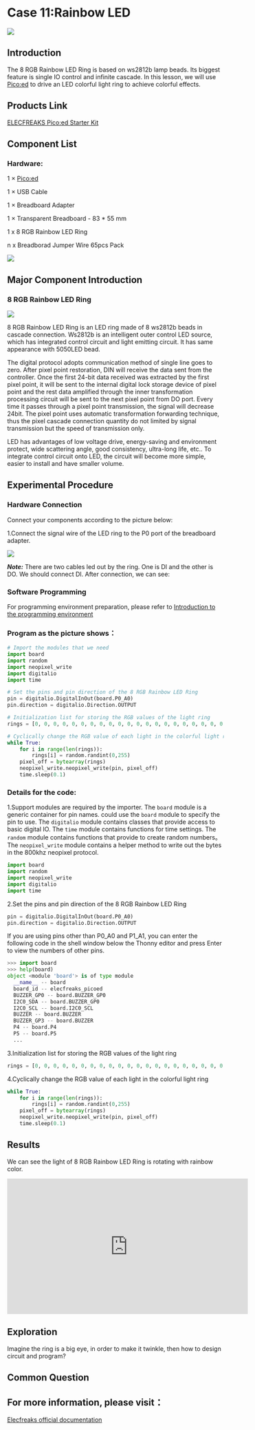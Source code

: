 # Case 11:Rainbow LED

![](./images/case1101.png)

## Introduction

The 8 RGB Rainbow LED Ring is based on ws2812b lamp beads. Its biggest feature is single IO control and infinite cascade. In this lesson, we will use [Pico:ed](https://www.elecfreaks.com/elecfreaks-pico-ed-v2.html) to drive an LED colorful light ring to achieve colorful effects.

## Products Link

[ELECFREAKS Pico:ed Starter Kit](https://www.elecfreaks.com/elecfreaks-pico-ed-starter-kit.html) 


## Component List

### Hardware:

1 × [Pico:ed](https://www.elecfreaks.com/elecfreaks-pico-ed-v2.html)

1 × USB Cable

1 × Breadboard Adapter

1 × Transparent Breadboard - 83 * 55 mm

1 x 8 RGB Rainbow LED Ring

n x Breadborad Jumper Wire 65pcs Pack



![](./images/starter-kit01.png)



## Major Component Introduction

### **8 RGB Rainbow LED Ring**

![](./images/case1102.png)

8 RGB Rainbow LED Ring is an LED ring made of 8 ws2812b beads in cascade connection. Ws2812b is an intelligent outer control LED source, which has integrated control circuit and light emitting circuit. It has same appearance with 5050LED bead.

The digital protocol adopts communication method of single line goes to zero. After pixel point restoration, DIN will receive the data sent from the controller. Once the first 24-bit data received was extracted by the first pixel point, it will be sent to the internal digital lock storage device of pixel point and the rest data amplified through the inner transformation processing circuit will be sent to the next pixel point from DO port. Every time it passes through a pixel point transmission, the signal will decrease 24bit. The pixel point uses automatic transformation forwarding technique, thus the pixel cascade connection quantity do not limited by signal transmission but the speed of transmission only.

LED has advantages of low voltage drive, energy-saving and environment protect, wide scattering angle, good consistency, ultra-long life, etc.. To integrate control circuit onto LED, the circuit will become more simple, easier to install and have smaller volume.

## Experimental Procedure

### Hardware Connection

Connect your components according to the picture below:

1.Connect the signal wire of the LED ring to the P0 port of the breadboard adapter.

![](./images/case11.png)

***Note:*** There are two cables led out by the ring. One is DI and the other is DO. We should connect DI. After connection, we can see:

### Software Programming

For programming environment preparation, please refer to [Introduction to the programming environment](https://www.elecfreaks.com/learn-en/pico-ed/index.html)
### Program as the picture shows：
```python
# Import the modules that we need
import board
import random
import neopixel_write
import digitalio
import time

# Set the pins and pin direction of the 8 RGB Rainbow LED Ring
pin = digitalio.DigitalInOut(board.P0_A0)
pin.direction = digitalio.Direction.OUTPUT

# Initialization list for storing the RGB values of the light ring
rings = [0, 0, 0, 0, 0, 0, 0, 0, 0, 0, 0, 0, 0, 0, 0, 0, 0, 0, 0, 0, 0, 0, 0, 0]

# Cyclically change the RGB value of each light in the colorful light ring
while True:
    for i in range(len(rings)):
        rings[i] = random.randint(0,255)
    pixel_off = bytearray(rings)
    neopixel_write.neopixel_write(pin, pixel_off)
    time.sleep(0.1)
```
### Details for the code:

1.Support modules are required by the importer. The `board` module is a generic container for pin names. could use the `board` module to specify the pin to use. The `digitalio` module contains classes that provide access to basic digital IO. The `time` module contains functions for time settings. The `random` module contains functions that provide to create random numbers。 The `neopixel_write`  module contains a helper method to write out the bytes in the 800khz neopixel protocol.
```python
import board
import random
import neopixel_write
import digitalio
import time
```

2.Set the pins and pin direction of the 8 RGB Rainbow LED Ring
```python
pin = digitalio.DigitalInOut(board.P0_A0)
pin.direction = digitalio.Direction.OUTPUT
```
If you are using pins other than P0_A0 and P1_A1, you can enter the following code in the shell window below the Thonny editor and press Enter to view the numbers of other pins.
```python
>>> import board
>>> help(board)
object <module 'board'> is of type module
  __name__ -- board
  board_id -- elecfreaks_picoed
  BUZZER_GP0 -- board.BUZZER_GP0
  I2C0_SDA -- board.BUZZER_GP0
  I2C0_SCL -- board.I2C0_SCL
  BUZZER -- board.BUZZER
  BUZZER_GP3 -- board.BUZZER
  P4 -- board.P4
  P5 -- board.P5
  ...
```

3.Initialization list for storing the RGB values of the light ring
```python
rings = [0, 0, 0, 0, 0, 0, 0, 0, 0, 0, 0, 0, 0, 0, 0, 0, 0, 0, 0, 0, 0, 0, 0, 0]
```

4.Cyclically change the RGB value of each light in the colorful light ring
```python
while True:
    for i in range(len(rings)):
        rings[i] = random.randint(0,255)
    pixel_off = bytearray(rings)
    neopixel_write.neopixel_write(pin, pixel_off)
    time.sleep(0.1)
```
## Results
We can see the light of 8 RGB Rainbow LED Ring is rotating with rainbow color.

<iframe width="560" height="315" src="https://www.youtube.com/embed/4T4sBpUYp-k" title="YouTube video player" frameborder="0" allow="accelerometer; autoplay; clipboard-write; encrypted-media; gyroscope; picture-in-picture" allowfullscreen></iframe>

## Exploration

Imagine the ring is a big eye, in order to make it twinkle, then how to design circuit and program?
## Common Question
## For more information, please visit：
[Elecfreaks official documentation](https://www.elecfreaks.com/learn-en/)
